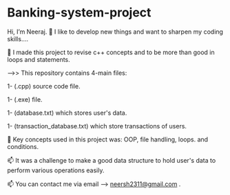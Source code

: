 # Banking-system-project
 Hi, I’m Neeraj.
👀 I like to develop new things and want to sharpen my coding skills....

🌱 I made this project to revise c++ concepts and to be more than good in loops and statements.

-->> This repository contains 4-main files:

   1-  (.cpp) source code file.

   1-  (.exe) file.

   1-  (database.txt) which stores user's data.

   1-  (transaction_database.txt) which store transactions of users.

💞️ Key concepts used in this project was: OOP, file handling, loops. and conditions.

📫 It was a challenge to make a good data structure to hold user's data to perform various operations easily.

📫 You can contact me via email --> neersh2311@gmail.com .
